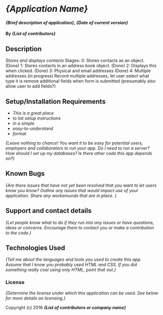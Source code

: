 # _{Application Name}_

#### _{Brief description of application}, {Date of current version}_

#### By _**{List of contributors}**_

## Description

_Stores and displays contacts_
Stages:
0: Stores contacts as an object. (Done)
1: Stores contacts in an address book object. (Done)
2: Displays this when clicked. (Done)
3: Physical and email addresses (Done)
4: Multiple addresses (in progress)
  Record multiple addresses, let user select what type it is
  remove additional fields when form is submitted (presumably also allow user to add fields?)


## Setup/Installation Requirements

* _This is a great place_
* _to list setup instructions_
* _in a simple_
* _easy-to-understand_
* _format_

_{Leave nothing to chance! You want it to be easy for potential users, employers and collaborators to run your app. Do I need to run a server? How should I set up my databases? Is there other code this app depends on?}_

## Known Bugs

_{Are there issues that have not yet been resolved that you want to let users know you know?  Outline any issues that would impact use of your application.  Share any workarounds that are in place. }_

## Support and contact details

_{Let people know what to do if they run into any issues or have questions, ideas or concerns.  Encourage them to contact you or make a contribution to the code.}_

## Technologies Used

_{Tell me about the languages and tools you used to create this app. Assume that I know you probably used HTML and CSS. If you did something really cool using only HTML, point that out.}_

### License

*{Determine the license under which this application can be used.  See below for more details on licensing.}*

Copyright (c) 2016 **_{List of contributors or company name}_**
